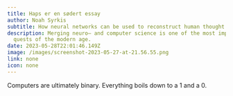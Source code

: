 ```yaml
---
title: Haps er en sødert essay
author: Noah Syrkis
subtitle: How neural networks can be used to reconstruct human thought.
description: Merging neuro– and computer science is one of the most important
  quests of the modern age.
date: 2023-05-28T22:01:46.149Z
image: /images/screenshot-2023-05-27-at-21.56.55.png
link: none
icon: none
---
```

Computers are ultimately binary. Everything boils down to a 1 and a 0.